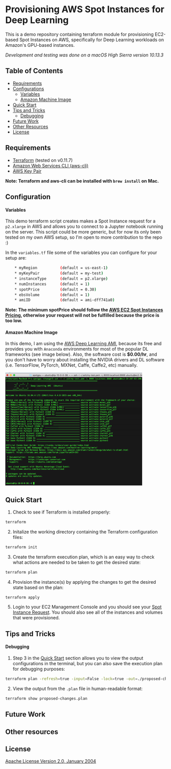 # Provisioning AWS Spot Instances for Deep Learning

This is a demo repository containing terraform module for provisioning EC2-based Spot Instances on AWS, specifically for Deep Learning workloads on Amazon's GPU-based instances.

*Development and testing was done on a macOS High Sierra version 10.13.3*

## Table of Contents
* [Requirements](#requirements)
* [Configurations](#configuration)
    * [Variables](#variables)
    * [Amazon Machine Image](#amazon-machine-image)
* [Quick Start](#quick-start)
* [Tips and Tricks](#tips-and-tricks)
    * [Debugging](#debugging)
* [Future Work](#future-work)
* [Other Resources](#other-resources)
* [License](#license)

## Requirements
* [Terraform](https://www.terraform.io/) (tested on v0.11.7)
* [Amazon Web Services CLI (aws-cli)](https://aws.amazon.com/cli/)
* [AWS Key Pair](https://docs.aws.amazon.com/AWSEC2/latest/UserGuide/ec2-key-pairs.html#having-ec2-create-your-key-pair)

**Note: Terraform and aws-cli can be installed with `brew install` on Mac.**

## Configuration
#### Variables
This demo terraform script creates makes a Spot Instance request for a `p2.xlarge` in AWS and allows you to connect to a Jupyter notebook running on the server. This script could be more generic, but for now its only been tested on my own AWS setup, so I'm open to more contribution to the repo :)

In the `variables.tf` file some of the variables you can configure for your setup are:
```sh
    * myRegion          (default = us-east-1)
    * myKeyPair         (default = my-test)
    * instanceType      (default = p2.xlarge)
    * numInstances      (default = 1)
    * spotPrice         (default = 0.30)
    * ebsVolume         (default = 1)
    * amiID             (default = ami-dff741a0)
```

**Note: The minimum spotPrice should follow the [AWS EC2 Spot Instances Pricing](https://aws.amazon.com/ec2/spot/pricing/), otherwise your request will not be fulfilled because the price is too low.**

#### Amazon Machine Image
In this demo, I am using the [AWS Deep Learning AMI](https://aws.amazon.com/marketplace/pp/B077GCH38C), because its free and provides you with `Anaconda` environments for most of the popular DL frameworks (see image below). Also, the software cost is **$0.00/hr**, and you don't have to worry about installing the NVIDIA drivers and DL software (i.e. TensorFlow, PyTorch, MXNet, Caffe, Caffe2, etc) manually.


<p align="left">
  <img src="images/deeplearning_ami.png" width="430" title="AWS Deep Learning AMI">
</p>


## Quick Start
1. Check to see if Terraform is installed properly:
```sh
terraform
```

2. Initalize the working directory containing the Terraform configuration files:
```sh
terraform init
```

3. Create the terraform execution plan, which is an easy way to check what actions are needed to be taken to get the desired state:
```sh
terraform plan
```

4. Provision the instance(s) by applying the changes to get the desired state based on the plan:
```sh
terraform apply
```

5. Login to your EC2 Management Console and you should see your [Spot Instance Request](https://docs.aws.amazon.com/AWSEC2/latest/UserGuide/spot-requests.html). You should also see all of the instances and  volumes that were provisioned.

## Tips and Tricks
#### Debugging
1. Step 3 in the [Quick Start](#quick-start) section allows you to view the output configurations in the terminal, but you can also save the execution plan for debugging purposes:
```sh
terraform plan -refresh=true -input=False -lock=true -out=./proposed-changes.plan
```

2. View the output from the `.plan` file in human-readable format:
```sh
terraform show proposed-changes.plan
```

## Future Work

## Other resources

## License
[Apache License Version 2.0, January 2004](http://www.apache.org/licenses/)
